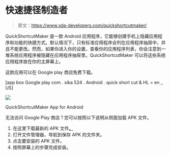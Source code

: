 # 快速捷径制造者

> 原文：<https://www.xda-developers.com/quickshortcutmaker/>

QuickShortcutMaker 是一款 Android 应用程序，它能够创建手机上隐藏应用程序和功能的快捷方式。默认情况下，只有标准应用程序会列在应用程序抽屉中，并且不能更改。然而，如果你进入你的设置，查看你的应用程序列表，你会注意到一堆系统应用程序被隐藏在应用程序抽屉里。QuickShortcutMaker 可以将这些系统应用程序放在你的主屏幕上。

这款应用可以在 Google play 商店免费下载。

[app box Google play com . sika 524 . Android . quick short cut & HL = en _ US]

 <picture>![](img/2c2747e3e9af18aa00ba7a3185691b1f.png)</picture> 

QuickShortcutMaker App for Android

无法访问 Google Play 商店？您可以按照以下说明从侧面加载 APK 文件。

1.  在这里下载最新的 APK 文件[。](https://www.apkmirror.com/apk/sika524/quickshortcutmaker/)
2.  打开文件管理器，导航到保存 APK 的文件夹。
3.  点击要安装的 APK 文件。
4.  按照屏幕上的步骤完成安装。